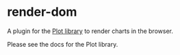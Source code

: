 # render-dom

A plugin for the [Plot library](https://github.com/data-forge-notebook/plot) to render charts in the browser.

Please see the docs for the Plot library.